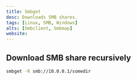 ```yaml
---
title: Smbget
desc: Downloads SMB shares.
tags: [Linux, SMB, Windows]
alts: [Smbclient, Smbmap]
website:
---
```


## Download SMB share recursively

```sh
smbget -R smb://10.0.0.1/somedir
```